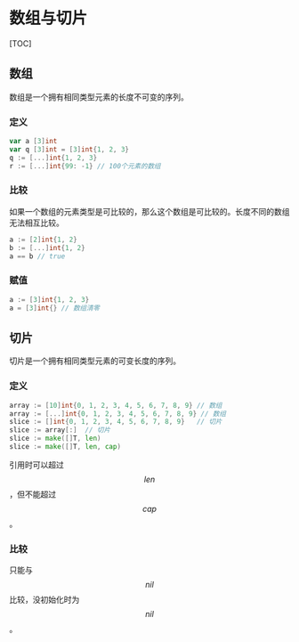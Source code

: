 # 数组与切片

[TOC]

<!-- toc -->

## 数组

数组是一个拥有相同类型元素的长度不可变的序列。

### 定义

```go
var a [3]int
var q [3]int = [3]int{1, 2, 3}
q := [...]int{1, 2, 3}
r := [...]int{99: -1} // 100个元素的数组
```

### 比较

如果一个数组的元素类型是可比较的，那么这个数组是可比较的。长度不同的数组无法相互比较。

```go
a := [2]int{1, 2}
b := [...]int{1, 2}
a == b // true
```

### 赋值

```go
a := [3]int{1, 2, 3}
a = [3]int{} // 数组清零
```

## 切片

切片是一个拥有相同类型元素的可变长度的序列。

### 定义

```go
array := [10]int{0, 1, 2, 3, 4, 5, 6, 7, 8, 9} // 数组
array := [...]int{0, 1, 2, 3, 4, 5, 6, 7, 8, 9} // 数组
slice := []int{0, 1, 2, 3, 4, 5, 6, 7, 8, 9}   // 切片
slice := array[:]  // 切片
slice := make([]T, len)
slice := make([]T, len, cap)
```

引用时可以超过$$len$$，但不能超过$$cap$$。

### 比较

只能与$$nil$$比较，没初始化时为$$nil$$。

